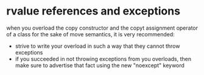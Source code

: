  rvalue references and exceptions
 ================================

 when you overload the copy constructor and the copyt assignment 
 operator of a class for the sake of move semantics, 
 it is very recommended:
 * strive to write your overload in such a way that they cannot
   throw exceptions
 * if you succeeded in not throwing exceptions from you overloads,
   then make sure to advertise that fact using the new
   "noexcept" keyword
